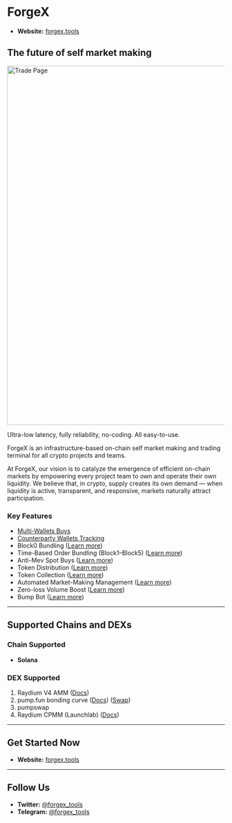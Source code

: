 
# ForgeX
- **Website:** [forgex.tools](https://forgex.tools/)

## The future of self market making

<img width="1280" height="832" alt="Trade Page" src="https://github.com/user-attachments/assets/ab6875ca-8b85-40f5-a094-74bf8540e6ec" />

Ultra-low latency, fully reliability, no-coding. All easy-to-use.

ForgeX is an infrastructure-based on-chain self market making and trading
terminal for all crypto projects and teams.

At ForgeX, our vision is to catalyze the emergence of efficient on-chain
markets by empowering every project team to own and operate their own
liquidity. We believe that, in crypto, supply creates its own demand — when
liquidity is active, transparent, and responsive, markets naturally attract
participation.

### Key Features
-  [Multi-Wallets Buys](https://docs.forgex.tools/trade/batch-trading)
-  [Counterparty Wallets Tracking](https://docs.forgex.tools/wallet-groups/counterparty-monitor)
- Block0 Bundling ([Learn more](https://app.gitbook.com/s/rifkNB6H4Ol3Ry4dnwut/trade/launch-a-token))
- Time-Based Order Bundling (Block1–Block5) ([Learn more](https://app.gitbook.com/s/rifkNB6H4Ol3Ry4dnwut/trade/launch-a-token))
- Anti-Mev Spot Buys ([Learn more](https://app.gitbook.com/s/rifkNB6H4Ol3Ry4dnwut/trade/batch-trading))
- Token Distribution ([Learn more](https://app.gitbook.com/s/rifkNB6H4Ol3Ry4dnwut/wallet-groups/batch-transfers/batch-distribution))
- Token Collection ([Learn more](https://app.gitbook.com/s/rifkNB6H4Ol3Ry4dnwut/wallet-groups/batch-transfers/batch-collection))
- Automated Market-Making Management ([Learn more](https://app.gitbook.com/s/rifkNB6H4Ol3Ry4dnwut/trade/market-making-bot))
- Zero-loss Volume Boost ([Learn more](https://app.gitbook.com/s/rifkNB6H4Ol3Ry4dnwut/trade/market-making-bot/zero-loss-volume-boost))
- Bump Bot ([Learn more](https://app.gitbook.com/s/rifkNB6H4Ol3Ry4dnwut/trade/market-making-bot/target-price-pull-up-and-drop-down))

---


## Supported Chains and DEXs

### Chain Supported
- **Solana**

### DEX Supported
1. Raydium V4 AMM ([Docs](https://docs.raydium.io/raydium/pool-creation/pool-types-overview))
2. pump.fun bonding curve ([Docs](https://github.com/pump-fun/pump-public-docs)) ([Swap](https://swap.pump.fun/?input=So11111111111111111111111111111111111111112))
3. pumpswap
4. Raydium CPMM (Launchlab) ([Docs](https://docs.raydium.io/raydium/pool-creation/launchlab/platforms))

---

## Get Started Now
- **Website:** [forgex.tools](https://forgex.tools/)

---

## Follow Us
- **Twitter:** [@forgex_tools](https://x.com/forgex_tools)
- **Telegram:** [@forgex_tools](https://t.me/forgex_tools)
